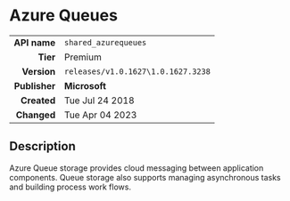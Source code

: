# Azure Queues
| | |
|-:|-|
|**API name**|`shared_azurequeues`|
|**Tier**|Premium|
|**Version**|`releases/v1.0.1627\1.0.1627.3238`|
|**Publisher**|**Microsoft**|
|**Created**|Tue Jul 24 2018|
|**Changed**|Tue Apr 04 2023|

## Description
Azure Queue storage provides cloud messaging between application components. Queue storage also supports managing asynchronous tasks and building process work flows.
